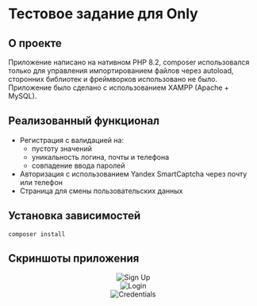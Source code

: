 # Тестовое задание для Only

## О проекте
Приложение написано на нативном PHP 8.2, composer использовался только для управления импортированием файлов через autoload, сторонних библиотек и фреймворков использовано не было.<br>
Приложение было сделано с использованием XAMPP (Apache + MySQL).

## Реализованный функционал
* Регистрация с валидацией на:
  - пустоту значений
  - уникальность логина, почты и телефона
  - совпадение ввода паролей
* Авторизация с использованием Yandex SmartCaptcha через почту или телефон
* Страница для смены пользовательских данных

## Установка зависимостей

```shell
composer install
```

## Скриншоты приложения
<div align="center">
  <img src="https://github.com/flametong/onlydigital-test-assignment-solution/assets/32167273/a1b15361-d669-4eb8-b37b-7c51838aeaa6" alt="Sign Up">
</div>
<div align="center">
  <img src="https://github.com/flametong/onlydigital-test-assignment-solution/assets/32167273/fd18d72e-6770-4a09-b3d4-2d5ae0d789fa" alt="Login">
</div>
<div align="center">
  <img src="https://github.com/flametong/onlydigital-test-assignment-solution/assets/32167273/870b22ec-e623-477d-9d40-4351915cccf4" alt="Credentials">
</div>
